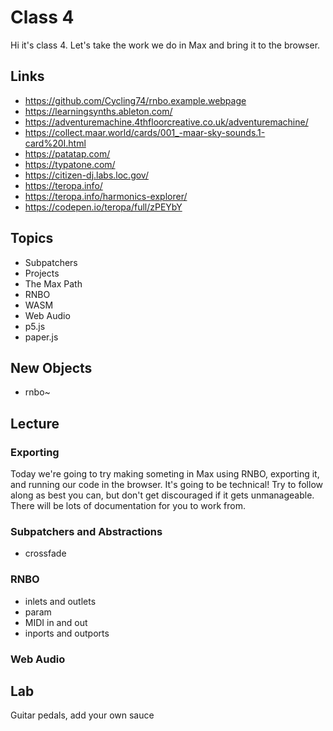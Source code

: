 # Class 4

Hi it's class 4. Let's take the work we do in Max and bring it to the browser.

## Links
- https://github.com/Cycling74/rnbo.example.webpage
- https://learningsynths.ableton.com/
- https://adventuremachine.4thfloorcreative.co.uk/adventuremachine/
- https://collect.maar.world/cards/001_-maar-sky-sounds.1-card%20I.html
- https://patatap.com/
- https://typatone.com/
- https://citizen-dj.labs.loc.gov/
- https://teropa.info/
- https://teropa.info/harmonics-explorer/
- https://codepen.io/teropa/full/zPEYbY

## Topics
- Subpatchers
- Projects
- The Max Path
- RNBO
- WASM
- Web Audio
- p5.js
- paper.js

## New Objects
- rnbo~

## Lecture
### Exporting
Today we're going to try making someting in Max using RNBO, exporting it, and running our code in the browser. It's going to be technical! Try to follow along as best you can, but don't get discouraged if it gets unmanageable. There will be lots of documentation for you to work from.

### Subpatchers and Abstractions
- crossfade

### RNBO
- inlets and outlets
- param
- MIDI in and out
- inports and outports

### Web Audio

## Lab
Guitar pedals, add your own sauce
